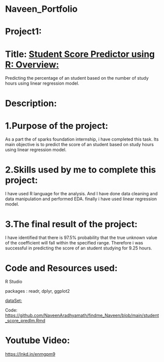 # Naveen_Portfolio

# Project1: 
# Title: [Student Score Predictor using R: Overview:](https://github.com/NaveenAradhyamath/findme_Naveen/blob/main/student_score_predlm.Rmd)
Predicting the percentage of an student based on the number of study hours using linear regression model.

# Description:

# 1.Purpose of the project:

As a part the of sparks foundation internship, i have completed this task. Its main objective is to predict the score of an student based on study hours using linear regression model.

# 2.Skills used by me to complete this project:

I have used R language for the analysis. And I have done data cleaning and data manipulation and performed EDA. finally i have used linear regression model.

# 3.The final result of the project:

I have identified that there is 97.5% probability that the true unknown value of the coefficient will fall within the specified range. Therefore i was successful in predicting the score of an student studying for 9.25 hours.

# Code and Resources used:
R Studio

packages : readr, dplyr, ggplot2

[dataSet:]( https://raw.githubusercontent.com/AdiPersonalWorks/Random/master/student_scores%20-%20student_scores.csv)

Code: https://github.com/NaveenAradhyamath/findme_Naveen/blob/main/student_score_predlm.Rmd

# Youtube Video:
https://lnkd.in/enmgpm9




